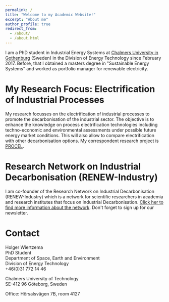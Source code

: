 ```yaml
---
permalink: /
title: "Welcome to my Academic Website!"
excerpt: "About me"
author_profile: true
redirect_from: 
  - /about/
  - /about.html
---
```


I am a PhD student in Industrial Energy Systems at [Chalmers University in Gothenburg](https://www.chalmers.se) (Sweden) in the Division of Energy Technology since February 2017. Before, that I obtained a masters degree in "Sustainable Energy Systems" and worked as portfolio manager for renewable electricity.

My Research Focus: Electrification of Industrial Processes
======
My research focusses on the electrification of industrial processes to promote the decarbonisation of the industrial sector. The objective is to enhance the knowledge on process electrification technologies including techno-economic and environmental assessments under possible future energy market conditions. This will also allow to compare electrification with other decarbonisation options. My correspondent research project is [PROCEL](https://holgerw-chalmers.github.io/procel/).

Research Network on Industrial Decarbonisation (RENEW-Industry)
======
I am co-founder of the Research Network on Industrial Decarbonisation (RENEW-Industry) which is a network for scientific researchers in academia and research institutes that focus on Industrial Decarbonisation.
[Click her to find more information about the network](https://sites.google.com/view/renew-industry). Don't forget to sign up for our newsletter.

Contact
======
Holger Wiertzema  
PhD Student  
Department of Space, Earth and Environment  
Division of Energy Technology  
+46(0)31 772 14 46

Chalmers University of Technology  
SE-412 96 Göteborg, Sweden

Office: Hörsalsvägen 7B, room 4127
